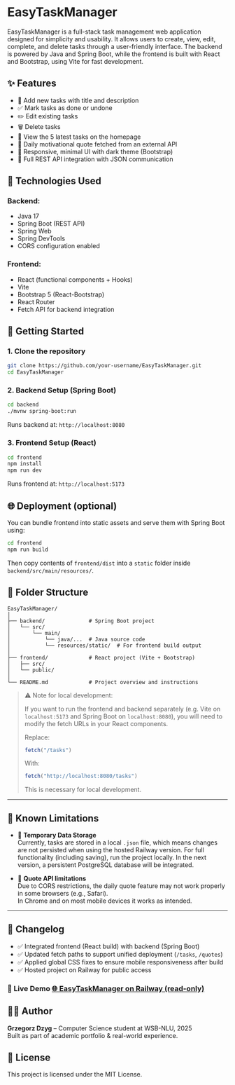 # EasyTaskManager

EasyTaskManager is a full-stack task management web application designed for simplicity and usability. It allows users to create, view, edit, complete, and delete tasks through a user-friendly interface. The backend is powered by Java and Spring Boot, while the frontend is built with React and Bootstrap, using Vite for fast development.

## ✨ Features

- 📝 Add new tasks with title and description
- ✅ Mark tasks as done or undone
- ✏️ Edit existing tasks
- 🗑️ Delete tasks
- 🌟 View the 5 latest tasks on the homepage
- 📜 Daily motivational quote fetched from an external API
- 🎨 Responsive, minimal UI with dark theme (Bootstrap)
- 🔗 Full REST API integration with JSON communication

## 🔧 Technologies Used

### Backend:
- Java 17
- Spring Boot (REST API)
- Spring Web
- Spring DevTools
- CORS configuration enabled

### Frontend:
- React (functional components + Hooks)
- Vite
- Bootstrap 5 (React-Bootstrap)
- React Router
- Fetch API for backend integration

## 🚀 Getting Started

### 1. Clone the repository

```bash
git clone https://github.com/your-username/EasyTaskManager.git
cd EasyTaskManager
```

### 2. Backend Setup (Spring Boot)

```bash
cd backend
./mvnw spring-boot:run
```

Runs backend at: `http://localhost:8080`

### 3. Frontend Setup (React)

```bash
cd frontend
npm install
npm run dev
```

Runs frontend at: `http://localhost:5173`

## 🌐 Deployment (optional)

You can bundle frontend into static assets and serve them with Spring Boot using:

```bash
cd frontend
npm run build
```

Then copy contents of `frontend/dist` into a `static` folder inside `backend/src/main/resources/`.

## 📁 Folder Structure

```
EasyTaskManager/
│
├── backend/              # Spring Boot project
│   └── src/
│       └── main/
│           └── java/...  # Java source code
│           └── resources/static/  # For frontend build output
│
├── frontend/             # React project (Vite + Bootstrap)
│   ├── src/
│   └── public/
│
└── README.md             # Project overview and instructions
```

> ⚠️ Note for local development:
> 
> If you want to run the frontend and backend separately (e.g. Vite on `localhost:5173` and Spring Boot on `localhost:8080`), you will need to modify the fetch URLs in your React components.
> 
> Replace:
> ```js
> fetch("/tasks")
> ```
> With:
> ```js
> fetch("http://localhost:8080/tasks")
> ```
> This is necessary for local development.

---

## 🚧 Known Limitations

- 🔄 **Temporary Data Storage**  
  Currently, tasks are stored in a local `.json` file, which means changes are not persisted when using the hosted Railway version.
  For full functionality (including saving), run the project locally.
  In the next version, a persistent PostgreSQL database will be integrated.

- 🔐 **Quote API limitations**  
  Due to CORS restrictions, the daily quote feature may not work properly in some browsers (e.g., Safari).  
  In Chrome and on most mobile devices it works as intended.

---

## 📌 Changelog

- ✅ Integrated frontend (React build) with backend (Spring Boot)
- ✅ Updated fetch paths to support unified deployment (`/tasks`, `/quotes`)
- ✅ Applied global CSS fixes to ensure mobile responsiveness after build
- ✅ Hosted project on Railway for public access

### 🔗 Live Demo [🌐 EasyTaskManager on Railway (read-only)](https://easytaskmanager-production.up.railway.app)

## 🧑‍💻 Author

**Grzegorz Dzyg** – Computer Science student at WSB-NLU, 2025  
Built as part of academic portfolio & real-world experience.

## 📜 License

This project is licensed under the MIT License.
